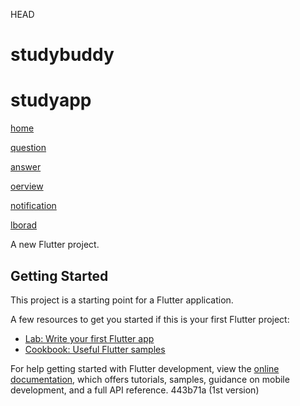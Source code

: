  HEAD
# studybuddy

# studyapp
[home](https://github.com/user-attachments/assets/54365444-fe59-48c3-a662-50ee45f3473a)

[question](https://github.com/user-attachments/assets/86c9b395-30a0-4d6a-9a04-ebdb4accf3e9)

[answer](https://github.com/user-attachments/assets/1204db91-5006-4866-a867-7c40326026f5)

[oerview](https://github.com/user-attachments/assets/727bb929-d91d-4921-90d4-bf004244ee10)

[notification](https://github.com/user-attachments/assets/89ab402c-4be3-4832-be50-c1da385c6ae1)

[lborad](https://github.com/user-attachments/assets/5827ab08-828c-40d9-8a5d-65e8ee58eb89)



A new Flutter project.

## Getting Started

This project is a starting point for a Flutter application.

A few resources to get you started if this is your first Flutter project:

- [Lab: Write your first Flutter app](https://docs.flutter.dev/get-started/codelab)
- [Cookbook: Useful Flutter samples](https://docs.flutter.dev/cookbook)

For help getting started with Flutter development, view the
[online documentation](https://docs.flutter.dev/), which offers tutorials,
samples, guidance on mobile development, and a full API reference.
 443b71a (1st version)

 


